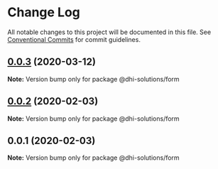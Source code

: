 # Change Log

All notable changes to this project will be documented in this file.
See [Conventional Commits](https://conventionalcommits.org) for commit guidelines.

## [0.0.3](https://github.com/DHI-Solutions/nomads/compare/@dhi-solutions/form@0.0.2...@dhi-solutions/form@0.0.3) (2020-03-12)

**Note:** Version bump only for package @dhi-solutions/form





## [0.0.2](https://github.com/DHI-Solutions/nomads/compare/@dhi-solutions/form@0.0.1...@dhi-solutions/form@0.0.2) (2020-02-03)

**Note:** Version bump only for package @dhi-solutions/form





## 0.0.1 (2020-02-03)

**Note:** Version bump only for package @dhi-solutions/form
